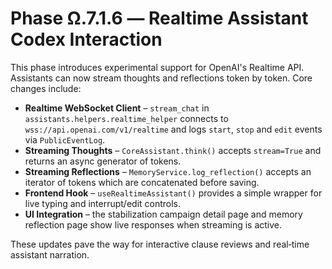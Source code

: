 # Phase Ω.7.1.6 — Realtime Assistant Codex Interaction

This phase introduces experimental support for OpenAI's Realtime API. Assistants can now stream thoughts and reflections token by token. Core changes include:

- **Realtime WebSocket Client** – `stream_chat` in `assistants.helpers.realtime_helper` connects to `wss://api.openai.com/v1/realtime` and logs `start`, `stop` and `edit` events via `PublicEventLog`.
- **Streaming Thoughts** – `CoreAssistant.think()` accepts `stream=True` and returns an async generator of tokens.
- **Streaming Reflections** – `MemoryService.log_reflection()` accepts an iterator of tokens which are concatenated before saving.
- **Frontend Hook** – `useRealtimeAssistant()` provides a simple wrapper for live typing and interrupt/edit controls.
- **UI Integration** – the stabilization campaign detail page and memory reflection page show live responses when streaming is active.

These updates pave the way for interactive clause reviews and real‑time assistant narration.
